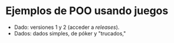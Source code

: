 <h1>Ejemplos de POO usando juegos</h1>

<ul>
<li>Dado: versiones 1 y 2 (acceder a <em>releases</em>).</li>
<li>Dados: dados simples, de póker y "trucados,"</li>
</ul>
